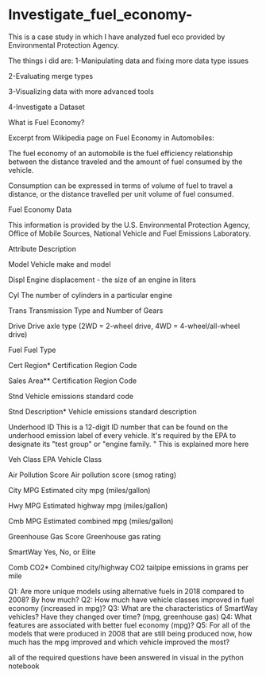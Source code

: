 # Investigate_fuel_economy-
This is a case study in which I have analyzed fuel eco provided by Environmental Protection Agency.

The things i did are:
  1-Manipulating data and fixing more data type issues
  
  2-Evaluating merge types
  
  3-Visualizing data with more advanced tools
  
  4-Investigate a Dataset

What is Fuel Economy?

Excerpt from Wikipedia page on Fuel Economy in Automobiles:

The fuel economy of an automobile is the fuel efficiency relationship between the distance traveled and the amount of fuel consumed by the vehicle.

Consumption can be expressed in terms of volume of fuel to travel a distance, or the distance travelled per unit volume of fuel consumed.


Fuel Economy Data

This information is provided by the U.S. Environmental Protection Agency, Office of Mobile Sources, National Vehicle and Fuel Emissions Laboratory.

Attribute	Description

Model	Vehicle make and model

Displ	Engine displacement - the size of an engine in liters

Cyl	The number of cylinders in a particular engine

Trans	Transmission Type and Number of Gears

Drive	Drive axle type (2WD = 2-wheel drive, 4WD = 4-wheel/all-wheel drive)

Fuel	Fuel Type

Cert Region*	Certification Region Code

Sales Area**	Certification Region Code

Stnd	Vehicle emissions standard code

Stnd Description*	Vehicle emissions standard description

Underhood ID	This is a 12-digit ID number that can be found on the underhood emission label of every vehicle. It's required by the EPA to designate its "test group" or "engine
family.
" This is explained more here

Veh Class	EPA Vehicle Class

Air Pollution Score	Air pollution score (smog rating)

City MPG	Estimated city mpg (miles/gallon)

Hwy MPG	Estimated highway mpg (miles/gallon)

Cmb MPG	Estimated combined mpg (miles/gallon)

Greenhouse Gas Score	Greenhouse gas rating

SmartWay	Yes, No, or Elite

Comb CO2*	Combined city/highway CO2 tailpipe emissions in grams per mile



Q1: Are more unique models using alternative fuels in 2018 compared to 2008? By how much?
Q2: How much have vehicle classes improved in fuel economy (increased in mpg)?
Q3: What are the characteristics of SmartWay vehicles? Have they changed over time? (mpg, greenhouse gas)
Q4: What features are associated with better fuel economy (mpg)?
Q5: For all of the models that were produced in 2008 that are still being produced now, how much has the mpg improved and which vehicle improved the most?

all of the required questions have been answered in visual in the python notebook
